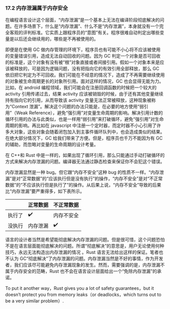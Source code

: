 ### 17.2 内存泄漏属于内存安全

在编程语言设计这个层面，“内存泄漏”是一个基本上无法在编译阶段彻底解决的问题。在许多场景下，什么是“内存泄漏”、什么不是“内存泄漏”，本身就没有一个完全客观的评判标准。它实质上跟程序员的“意图”有关。程序很难自动判定出哪些变量是以后还会继续用的，哪些是不再被使用的。

即便是在使用 GC 做内存管理的环境下，程序员也有可能不小心将不应该被使用的变量错误引用，造成无法自动回收的问题。因为 GC 判定一个对象是否可回收的标准是，这个对象有没有被“根”对象直接或者间接引用。假如一个对象本来是应该被释放的，可是因为逻辑问题，没有把指向它的有效引用全部释放，那么 GC 依旧把它判定为不可回收。我们可能在不经意的情况下，造成了不再需要继续使用的对象被生命周期更长的对象所引用。面对这样的情况，GC 也会显得无能为力。比如，在 android 编程领域，我们可能会在注册回调函数的时候把一个较大的 activity 引用传递过去，结果 activity 应该被销毁的时候，由于还有其他变量继续持有指向它的引用，从而导致该 activity 变量无法正常被释放，这种现象被称为“Context 泄漏”。解决这个问题的办法只能是，在必要的地方使用“弱引用”（Weak Reference），避免“强引用”对变量生命周期的影响。解决引用计数的循环引用的办法与此类似，也是一样用“弱引用”来打破循环，避免“强引用”对生命周期的影响。再比如在 javascript 中注册一个定时器，而定时器不小心引用了许多大对象，这些对象会随着闭包加入到主事件循环队列中，也会造成类似的结果。在绝大部分情况下，GC 给我们带来了方便。但是，程序员也千万不能因为有 GC 的辅助，而忽略对变量的生命周期的设计考量。

在 C++和 Rust 中是一样的，如果出现了循环引用，那么只能通过手动打破循环的方式来解决内存泄漏的问题。编译器无法通过静态检查来保证你不会犯这个错误。

内存泄漏显然是一种 bug。但它跟“内存不安全”这种 bug 的性质不一样。“内存泄漏”是对“正常数据”的“应该执行但是没有执行”的操作，“内存不安全”是对“不正常数据”的“不应该执行但是执行了”的操作。从后果上说，“内存不安全”导致的后果比“内存泄漏”要严重得多，如下表所示。

|  | 正常数据 | 不正常数据 |
| --- | --- | --- |
| 执行了 | ✔️ | 内存不安全 |
| 没执行 | 内存泄漏 |  ✔️ |

语言的设计者当然是希望能彻底解决内存泄漏的问题。但是很可惜，这个问题恐怕不是在语言层面能彻底解决的问题。所谓“彻底解决”的意思是，用户无论使用何种技巧，永远无法构造出内存泄漏的情况 。Rust 语言无法给出这样的保证。笔者也不认为 GC“彻底解决”了内存泄漏的问题。内存泄漏当然是不好的事情，作为开发者，我们应该尽可能避免内存泄漏现象的发生。然而，需要强调的是，内存泄漏不属于内存安全的范畴，Rust 也不会在语言设计层面给出一个“免除内存泄漏”的承诺。

To put it another way，Rust gives you a lot of safety guarantees，but it doesn’t protect you from memory leaks（or deadlocks，which turns out to be a very similar problem）.
